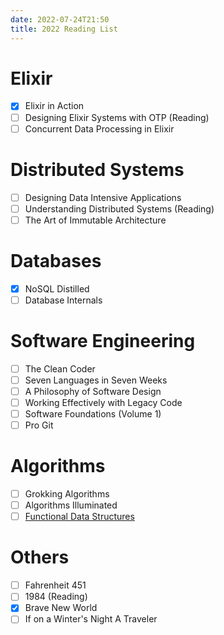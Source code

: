 ```yaml
---
date: 2022-07-24T21:50
title: 2022 Reading List
---
```


# Elixir
- [X] Elixir in Action
- [ ] Designing Elixir Systems with OTP (Reading)
- [ ] Concurrent Data Processing in Elixir

# Distributed Systems
- [ ] Designing Data Intensive Applications
- [ ] Understanding Distributed Systems (Reading)
- [ ] The Art of Immutable Architecture

# Databases
- [X] NoSQL Distilled
- [ ] Database Internals

# Software Engineering
- [ ] The Clean Coder
- [ ] Seven Languages in Seven Weeks
- [ ] A Philosophy of Software Design
- [ ] Working Effectively with Legacy Code
- [ ] Software Foundations (Volume 1)
- [ ] Pro Git

# Algorithms
- [ ] Grokking Algorithms
- [ ] Algorithms Illuminated
- [ ] [Functional Data Structures](https://cs.uwaterloo.ca/~plragde/flaneries/FDS)

# Others
- [ ] Fahrenheit 451
- [ ] 1984 (Reading)
- [X] Brave New World
- [ ] If on a Winter's Night A Traveler
